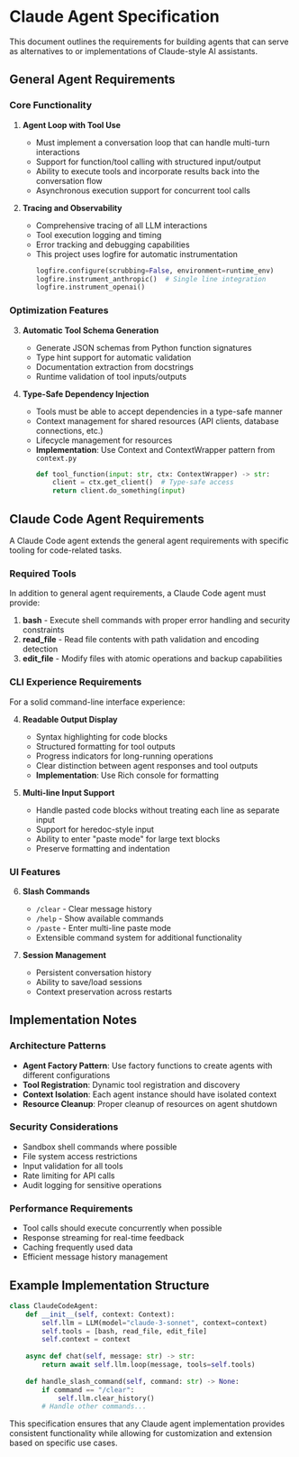 # Claude Agent Specification

This document outlines the requirements for building agents that can serve as alternatives to or implementations of Claude-style AI assistants.

## General Agent Requirements

### Core Functionality

1. **Agent Loop with Tool Use**
   - Must implement a conversation loop that can handle multi-turn interactions
   - Support for function/tool calling with structured input/output
   - Ability to execute tools and incorporate results back into the conversation flow
   - Asynchronous execution support for concurrent tool calls

2. **Tracing and Observability**
   - Comprehensive tracing of all LLM interactions
   - Tool execution logging and timing
   - Error tracking and debugging capabilities
   - This project uses logfire for automatic instrumentation
     ```python
     logfire.configure(scrubbing=False, environment=runtime_env)
     logfire.instrument_anthropic()  # Single line integration
     logfire.instrument_openai()
     ```

### Optimization Features

3. **Automatic Tool Schema Generation**
   - Generate JSON schemas from Python function signatures
   - Type hint support for automatic validation
   - Documentation extraction from docstrings
   - Runtime validation of tool inputs/outputs

4. **Type-Safe Dependency Injection**
   - Tools must be able to accept dependencies in a type-safe manner
   - Context management for shared resources (API clients, database connections, etc.)
   - Lifecycle management for resources
   - **Implementation**: Use Context and ContextWrapper pattern from `context.py`
     ```python
     def tool_function(input: str, ctx: ContextWrapper) -> str:
         client = ctx.get_client()  # Type-safe access
         return client.do_something(input)
     ```

## Claude Code Agent Requirements

A Claude Code agent extends the general agent requirements with specific tooling for code-related tasks.

### Required Tools

In addition to general agent requirements, a Claude Code agent must provide:

1. **bash** - Execute shell commands with proper error handling and security constraints
2. **read_file** - Read file contents with path validation and encoding detection
3. **edit_file** - Modify files with atomic operations and backup capabilities

### CLI Experience Requirements

For a solid command-line interface experience:

4. **Readable Output Display**
   - Syntax highlighting for code blocks
   - Structured formatting for tool outputs
   - Progress indicators for long-running operations
   - Clear distinction between agent responses and tool outputs
   - **Implementation**: Use Rich console for formatting

5. **Multi-line Input Support**
   - Handle pasted code blocks without treating each line as separate input
   - Support for heredoc-style input
   - Ability to enter "paste mode" for large text blocks
   - Preserve formatting and indentation

### UI Features

6. **Slash Commands**
   - `/clear` - Clear message history
   - `/help` - Show available commands
   - `/paste` - Enter multi-line paste mode
   - Extensible command system for additional functionality

7. **Session Management**
   - Persistent conversation history
   - Ability to save/load sessions
   - Context preservation across restarts

## Implementation Notes

### Architecture Patterns

- **Agent Factory Pattern**: Use factory functions to create agents with different configurations
- **Tool Registration**: Dynamic tool registration and discovery
- **Context Isolation**: Each agent instance should have isolated context
- **Resource Cleanup**: Proper cleanup of resources on agent shutdown

### Security Considerations

- Sandbox shell commands where possible
- File system access restrictions
- Input validation for all tools
- Rate limiting for API calls
- Audit logging for sensitive operations

### Performance Requirements

- Tool calls should execute concurrently when possible
- Response streaming for real-time feedback
- Caching frequently used data
- Efficient message history management

## Example Implementation Structure

```python
class ClaudeCodeAgent:
    def __init__(self, context: Context):
        self.llm = LLM(model="claude-3-sonnet", context=context)
        self.tools = [bash, read_file, edit_file]
        self.context = context
    
    async def chat(self, message: str) -> str:
        return await self.llm.loop(message, tools=self.tools)
    
    def handle_slash_command(self, command: str) -> None:
        if command == "/clear":
            self.llm.clear_history()
        # Handle other commands...
```

This specification ensures that any Claude agent implementation provides consistent functionality while allowing for customization and extension based on specific use cases.